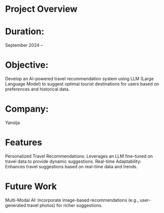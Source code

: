 # Project Overview
# Duration: 
September 2024 – 
# Objective: 
Develop an AI-powered travel recommendation system using LLM (Large Language Model) to suggest optimal tourist destinations for users based on preferences and historical data.
# Company: 
Yanolja
# Features
Personalized Travel Recommendations: Leverages an LLM fine-tuned on travel data to provide dynamic suggestions.
Real-time Adaptability: Enhances travel suggestions based on real-time data and trends.
# Future Work
Multi-Modal AI: Incorporate image-based recommendations (e.g., user-generated travel photos) for richer suggestions.

